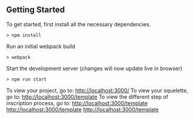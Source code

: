 
## Getting Started

To get started, first install all the necessary dependencies.
```
> npm install
```

Run an initial webpack build
```
> webpack
```

Start the development server (changes will now update live in browser)
```
> npm run start
```

To view your project, go to: [http://localhost:3000/](http://localhost:3000/)
To view your squelette, go to: [http://localhost:3000/template](http://localhost:3000/template)
To view the different step of inscription process, go to: 
        [http://localhost:3000/template](http://localhost:3000/inscription)
        [http://localhost:3000/template](http://localhost:3000/inscription1)
        [http://localhost:3000/template](http://localhost:3000/inscription2)



